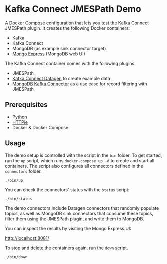 # Kafka Connect JMESPath Demo

A [Docker Compose][docker-compose] configuration that lets you test the
Kafka Connect JMESPath plugin. It creates the following Docker containers:

* Kafka
* Kafka Connect
* MongoDB (as example sink connector target)
* [Mongo Express][mongo-express] (MongoDB web UI)

The Kafka Connect container comes with the following plugins:

* JMESPath
* [Kafka Connect Datagen][connect-datagen] to create example data
* [MongoDB Kafka Connector][mongo-connector] as a use case for record 
  filtering with JMESPath

## Prerequisites

* Python
* [HTTPie][httpie]
* Docker & Docker Compose

## Usage

The demo setup is controlled with the script in the `bin` folder. To
get started, run the `up` script, which runs `docker-compose up -d` to
create and start all containers. The script also configures all 
connectors defined in the `connectors` folder.

```shell
./bin/up
```

You can check the connectors' status with the `status` script:

```shell
./bin/status
```

The demo connectors include Datagen connectors that randomly populate
topics, as well as MongoDB sink connectors that consume these topics,
filter them using the JMESPath plugin, and write them to MongoDB. 

You can inspect the results by visiting the Mongo Express UI:

[http://localhost:8081/](http://localhost:8081/)

To stop and delete the containers again, run the `down` script.

```shell
./bin/down
```

[connect-datagen]: https://github.com/confluentinc/kafka-connect-datagen
[docker-compose]: https://docs.docker.com/compose/
[httpie]: https://httpie.io
[mongo-connector]: https://www.mongodb.com/kafka-connector
[mongo-express]: https://github.com/mongo-express/mongo-express